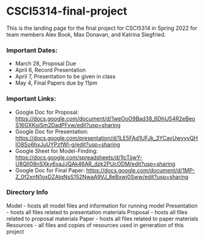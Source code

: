 # CSCI5314-final-project

This is the landing page for the final project for CSCI5314 in Spring 2022 for team members Alex Book, Max Donavan, and Katrina Siegfried.

### Important Dates:
- March 28,            Proposal Due
- April 6,             Record Presentation
- April 7,             Presentation to be given in class
- May 4,               Final Papers due by 11pm

### Important Links:
- Google Doc for Proposal: https://docs.google.com/document/d/1weOoO9Bad38_6DhIJ54R2eBeoS16GXKojSm2DadPFvw/edit?usp=sharing
- Google Doc for Presentation: https://docs.google.com/presentation/d/1LE5FAd1UFJk_3YCavUwyyvQHlO8So6hxJuUYPzfWl-g/edit?usp=sharing
- Google Sheet for Model-Finding: https://docs.google.com/spreadsheets/d/1lcTjjwY-U8QII08nSXky6xaJJQAk46AR_dzk2PUcODM/edit?usp=sharing
- Google Doc for Final Paper: https://docs.google.com/document/d/1MP-Z_0f2xnN1oxDZAtqNsS152NwaA9VJ_8eBxwj0Sww/edit?usp=sharing

### Directory Info
Model - hosts all model files and information for running model
Presentation - hosts all files related to presentation materials
Proposal - hosts all files related to proposal materials
Paper - hosts all files related to paper materials
Resources - all files and copies of resources used in generation of this project
